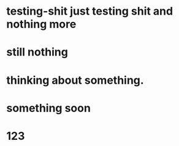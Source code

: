 # testing-shit just testing shit and  nothing more
# still nothing
# thinking about something.
# something soon
# 123
